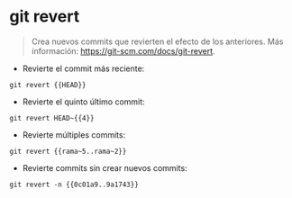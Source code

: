 # git revert

> Crea nuevos commits que revierten el efecto de los anteriores.
> Más información: <https://git-scm.com/docs/git-revert>.

- Revierte el commit más reciente:

`git revert {{HEAD}}`

- Revierte el quinto último commit:

`git revert HEAD~{{4}}`

- Revierte múltiples commits:

`git revert {{rama~5..rama~2}}`

- Revierte commits sin crear nuevos commits:

`git revert -n {{0c01a9..9a1743}}`
